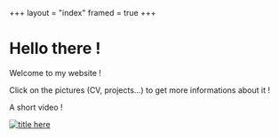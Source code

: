 +++
layout = "index"
framed = true
+++

# Hello there !
Welcome to my website ! 

Click on the pictures (CV, projects...) to get more informations about it !

A short video !

[![title here](https://img.youtube.com/vi/PXXuF09jdzk/0.jpg)](https://youtu.be/PXXuF09jdzk)